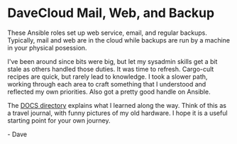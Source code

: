 # DaveCloud Mail, Web, and Backup

These Ansible roles set up web service, email, and regular backups.
Typically, mail and web are in the cloud while backups are run by a
machine in your physical posession.

I've been around since bits were big, but let my sysadmin skills get a
bit stale as others handled those duties.  It was time to refresh.
Cargo-cult recipes are quick, but rarely lead to knowledge.  I took a
slower path, working through each area to craft something that I
understood and reflected my own priorities.  Also got a pretty good
handle on Ansible.

The [DOCS directory](https://david-loffredo.github.io/davecloud/)
explains what I learned along the way.  Think of this as a travel
journal, with funny pictures of my old hardware.  I hope it is a
useful starting point for your own journey.

\- Dave

